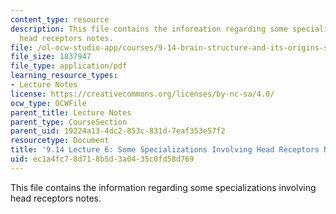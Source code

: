 ```yaml
---
content_type: resource
description: This file contains the information regarding some specializations involving
  head receptors notes.
file: /ol-ocw-studio-app/courses/9-14-brain-structure-and-its-origins-spring-2014/ec1a4fc78d718b5d3a0435c0fd58d769_MIT9_14S14_Lecture6.pdf
file_size: 1837947
file_type: application/pdf
learning_resource_types:
- Lecture Notes
license: https://creativecommons.org/licenses/by-nc-sa/4.0/
ocw_type: OCWFile
parent_title: Lecture Notes
parent_type: CourseSection
parent_uid: 19224a13-4dc2-853c-831d-7eaf353e57f2
resourcetype: Document
title: '9.14 Lecture 6: Some Specializations Involving Head Receptors Notes'
uid: ec1a4fc7-8d71-8b5d-3a04-35c0fd58d769
---
```

This file contains the information regarding some specializations involving head receptors notes.